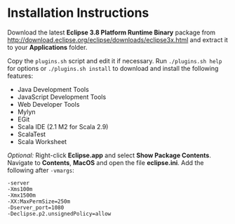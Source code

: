 # Installation Instructions

Download the latest **Eclipse 3.8 Platform Runtime Binary** package from http://download.eclipse.org/eclipse/downloads/eclipse3x.html and extract it to your **Applications** folder.

Copy the `plugins.sh` script and edit it if necessary. Run `./plugins.sh help` for options or `./plugins.sh install` to download and install the following features:

* Java Development Tools
* JavaScript Development Tools
* Web Developer Tools
* Mylyn
* EGit
* Scala IDE (2.1 M2 for Scala 2.9)
* ScalaTest
* Scala Worksheet

*Optional:* Right-click **Eclipse.app** and select **Show Package Contents**. Navigate to **Contents**, **MacOS** and open the file **eclipse.ini**. Add the following after `-vmargs`:

```
-server
-Xms100m
-Xmx1500m
-XX:MaxPermSize=250m
-Dserver_port=1080
-Declipse.p2.unsignedPolicy=allow
```
